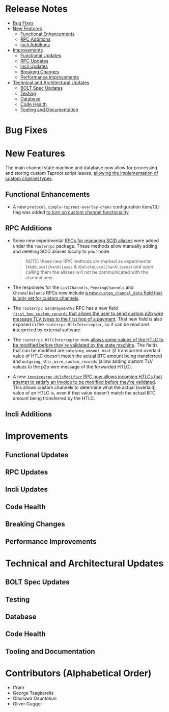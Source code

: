 # Release Notes
- [Bug Fixes](#bug-fixes)
- [New Features](#new-features)
    - [Functional Enhancements](#functional-enhancements)
    - [RPC Additions](#rpc-additions)
    - [lncli Additions](#lncli-additions)
- [Improvements](#improvements)
    - [Functional Updates](#functional-updates)
    - [RPC Updates](#rpc-updates)
    - [lncli Updates](#lncli-updates)
    - [Breaking Changes](#breaking-changes)
    - [Performance Improvements](#performance-improvements)
- [Technical and Architectural Updates](#technical-and-architectural-updates)
    - [BOLT Spec Updates](#bolt-spec-updates)
    - [Testing](#testing)
    - [Database](#database)
    - [Code Health](#code-health)
    - [Tooling and Documentation](#tooling-and-documentation)

# Bug Fixes
# New Features

The main channel state machine and database now allow for processing and storing
custom Taproot script leaves, [allowing the implementation of custom channel
types](https://github.com/lightningnetwork/lnd/pull/8960).

## Functional Enhancements

* A new `protocol.simple-taproot-overlay-chans` configuration item/CLI flag was
  added [to turn on custom channel
  functionality](https://github.com/lightningnetwork/lnd/pull/8960).

## RPC Additions

* Some new experimental [RPCs for managing SCID
  aliases](https://github.com/lightningnetwork/lnd/pull/8960) were added under
  the `routerrpc` package. These methods allow manually adding and deleting SCID
  aliases locally to your node.
  > NOTE: these new RPC methods are marked as experimental
  (`XAddLocalChanAliases` & `XDeleteLocalChanAliases`) and upon calling
  them the aliases will not be communicated with the channel peer.

* The responses for the `ListChannels`, `PendingChannels` and `ChannelBalance`
  RPCs now include [a new `custom_channel_data` field that is only set for 
  custom channels](https://github.com/lightningnetwork/lnd/pull/8960).

* The `routerrpc.SendPaymentV2` RPC has a new field [`first_hop_custom_records`
  that allows the user to send custom p2p wire message TLV types to the first
  hop of a payment](https://github.com/lightningnetwork/lnd/pull/8960).
  That new field is also exposed in the `routerrpc.HtlcInterceptor`, so it can
  be read and interpreted by external software.

* The `routerrpc.HtlcInterceptor` now [allows some values of the HTLC to be
  modified before they're validated by the state
  machine](https://github.com/lightningnetwork/lnd/pull/8960). The fields that
  can be modified are `outgoing_amount_msat` (if transported overlaid value of
  HTLC doesn't match the actual BTC amount being transferred) and
  `outgoing_htlc_wire_custom_records` (allow adding custom TLV values to the
  p2p wire message of the forwarded HTLC).

* A new [`invoicesrpc.HtlcModifier` RPC now allows incoming HTLCs that attempt
  to satisfy an invoice to be modified before they're
  validated](https://github.com/lightningnetwork/lnd/pull/8960). This allows
  custom channels to determine what the actual (overlaid) value of an HTLC is,
  even if that value doesn't match the actual BTC amount being transferred by
  the HTLC.

## lncli Additions

# Improvements
## Functional Updates
## RPC Updates

## lncli Updates


## Code Health
## Breaking Changes
## Performance Improvements

# Technical and Architectural Updates
## BOLT Spec Updates

## Testing
## Database
## Code Health
## Tooling and Documentation

# Contributors (Alphabetical Order)

* ffranr
* George Tsagkarelis
* Olaoluwa Osuntokun
* Oliver Gugger

